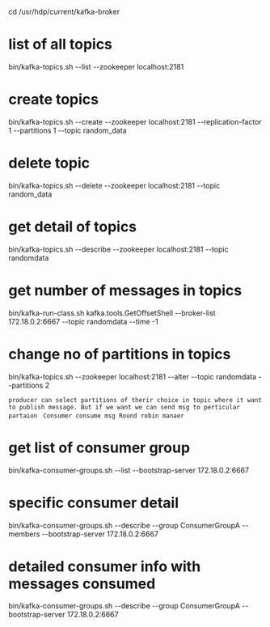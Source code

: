cd /usr/hdp/current/kafka-broker

# list of all topics
bin/kafka-topics.sh --list --zookeeper localhost:2181

# create topics
bin/kafka-topics.sh --create --zookeeper localhost:2181 --replication-factor 1 --partitions 1 --topic random_data

# delete topic
bin/kafka-topics.sh --delete --zookeeper localhost:2181 --topic random_data

# get detail of topics
bin/kafka-topics.sh --describe --zookeeper localhost:2181 --topic randomdata

# get number of messages in topics
bin/kafka-run-class.sh kafka.tools.GetOffsetShell --broker-list 172.18.0.2:6667 --topic randomdata --time -1

# change no of partitions in topics
bin/kafka-topics.sh --zookeeper localhost:2181 --alter --topic randomdata --partitions 2 

``producer can select partitions of therir choice in topic where it want to publish message. But if we want we can send msg to perticular partaion``
`` Consumer consume msg Round robin manaer``

# get list of consumer group
bin/kafka-consumer-groups.sh  --list --bootstrap-server 172.18.0.2:6667

# specific consumer detail 
bin/kafka-consumer-groups.sh --describe --group ConsumerGroupA --members --bootstrap-server 172.18.0.2:6667

# detailed consumer info with messages consumed
bin/kafka-consumer-groups.sh --describe --group ConsumerGroupA --bootstrap-server 172.18.0.2:6667










